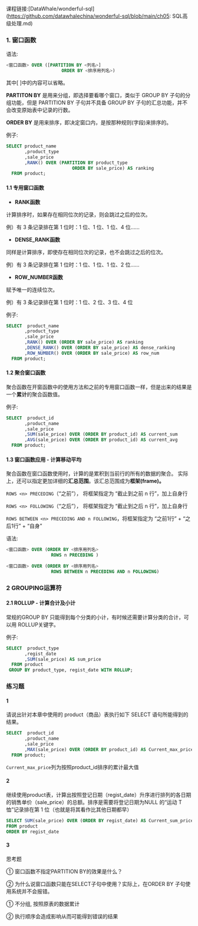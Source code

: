 课程链接:[DataWhale/wonderful-sql](https://github.com/datawhalechina/wonderful-sql/blob/main/ch05: SQL高级处理.md)

### 1. 窗口函数

语法:

```sql
<窗口函数> OVER ([PARTITION BY <列名>]
                     ORDER BY <排序用列名>)  
```

其中[ ]中的内容可以省略。

**PARTITON BY** 是用来分组，即选择要看哪个窗口，类似于 GROUP BY 子句的分组功能，但是 PARTITION BY 子句并不具备 GROUP BY 子句的汇总功能，并不会改变原始表中记录的行数。

**ORDER BY** 是用来排序，即决定窗口内，是按那种规则(字段)来排序的。

例子:

```sql
SELECT product_name
       ,product_type
       ,sale_price
       ,RANK() OVER (PARTITION BY product_type
                         ORDER BY sale_price) AS ranking
  FROM product;  
```

#### 1.1 专用窗口函数

- **RANK函数**

计算排序时，如果存在相同位次的记录，则会跳过之后的位次。

例）有 3 条记录排在第 1 位时：1 位、1 位、1 位、4 位……

- **DENSE_RANK函数**

同样是计算排序，即使存在相同位次的记录，也不会跳过之后的位次。

例）有 3 条记录排在第 1 位时：1 位、1 位、1 位、2 位……

- **ROW_NUMBER函数**

赋予唯一的连续位次。

例）有 3 条记录排在第 1 位时：1 位、2 位、3 位、4 位

例子:

```sql
SELECT  product_name
       ,product_type
       ,sale_price
       ,RANK() OVER (ORDER BY sale_price) AS ranking
       ,DENSE_RANK() OVER (ORDER BY sale_price) AS dense_ranking
       ,ROW_NUMBER() OVER (ORDER BY sale_price) AS row_num
  FROM product;  
```

#### 1.2 聚合窗口函数

聚合函数在开窗函数中的使用方法和之前的专用窗口函数一样，但是出来的结果是一个**累计**的聚合函数值。

例子:

```sql
SELECT  product_id
       ,product_name
       ,sale_price
       ,SUM(sale_price) OVER (ORDER BY product_id) AS current_sum
       ,AVG(sale_price) OVER (ORDER BY product_id) AS current_avg  
  FROM product;  
```

#### 1.3 窗口函数应用 - 计算移动平均

聚合函数在窗口函数使用时，计算的是累积到当前行的所有的数据的聚合。 实际上，还可以指定更加详细的**汇总范围**。该汇总范围成为**框架(frame)。**

`ROWS <n> PRECEDING`（“之前”）， 将框架指定为 “截止到之前 n 行”，加上自身行

`ROWS <n> FOLLOWING`（“之后”）， 将框架指定为 “截止到之后 n 行”，加上自身行

`ROWS BETWEEN <n> PRECEDING AND n FOLLOWING`，将框架指定为 “之前1行” + “之后1行” + “自身”

语法:

```sql
<窗口函数> OVER (ORDER BY <排序用列名>
                 ROWS n PRECEDING )  
                 
<窗口函数> OVER (ORDER BY <排序用列名>
                 ROWS BETWEEN n PRECEDING AND n FOLLOWING)
```

### 2 GROUPING运算符

#### 2.1 ROLLUP - 计算合计及小计

常规的GROUP BY 只能得到每个分类的小计，有时候还需要计算分类的合计，可以用 ROLLUP关键字。

例子:

```sql
SELECT  product_type
       ,regist_date
       ,SUM(sale_price) AS sum_price
  FROM product
 GROUP BY product_type, regist_date WITH ROLLUP;  
```



### 练习题

#### 1

请说出针对本章中使用的 product（商品）表执行如下 SELECT 语句所能得到的结果。

```sql
SELECT  product_id
       ,product_name
       ,sale_price
       ,MAX(sale_price) OVER (ORDER BY product_id) AS Current_max_price
  FROM product;
```

`Current_max_price`列为按照product_id排序的累计最大值

#### 2

继续使用product表，计算出按照登记日期（regist_date）升序进行排列的各日期的销售单价（sale_price）的总额。排序是需要将登记日期为NULL 的“运动 T 恤”记录排在第 1 位（也就是将其看作比其他日期都早）

```sql
SELECT SUM(sale_price) OVER (ORDER BY regist_date) AS Current_sum_price
FROM product
ORDER BY regist_date
```

#### 3

思考题

① 窗口函数不指定PARTITION BY的效果是什么？

② 为什么说窗口函数只能在SELECT子句中使用？实际上，在ORDER BY 子句使用系统并不会报错。



① 不分组, 按照原表的数据累计

② 执行顺序会造成影响从而可能得到错误的结果